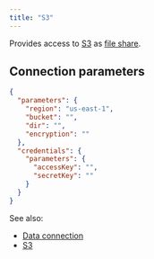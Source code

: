 ```yaml
---
title: "S3"
---
```


Provides access to [S3](https://aws.amazon.com/s3/) as [file share](files.md).

## Connection parameters

```json
{
  "parameters": {
    "region": "us-east-1",
    "bucket": "",
    "dir": "",
    "encryption": ""
  },
  "credentials": {
    "parameters": {
      "accessKey": "",
      "secretKey": ""
    }
  }
}
```

See also:

* [Data connection](../access.md#data-connection)
* [S3](https://aws.amazon.com/s3/)
